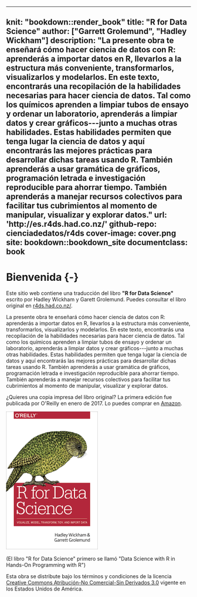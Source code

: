 
---
knit: "bookdown::render_book"
title: "R for Data Science"
author: ["Garrett Grolemund", "Hadley Wickham"]
description: "La presente obra te enseñará cómo hacer ciencia de datos con R: aprenderás a importar datos en R, llevarlos a la estructura más conveniente, transformarlos, visualizarlos y modelarlos. En este texto, encontrarás una recopilación de la habilidades necesarias para hacer ciencia de datos. Tal como los químicos aprenden a limpiar tubos de ensayo y ordenar un laboratorio, aprenderás a limpiar datos y crear gráficos---junto a muchas otras habilidades. Estas habilidades permiten que tenga lugar la ciencia de datos y aquí encontrarás las mejores prácticas para desarrollar dichas tareas usando R. También aprenderás a usar gramática de gráficos, programación letrada e investigación reproducible para ahorrar tiempo. También aprenderás a manejar recursos colectivos para facilitar tus cubrimientos al momento de manipular, visualizar y explorar datos."
url: 'http\://es.r4ds.had.co.nz/'
github-repo: cienciadedatos/r4ds
cover-image: cover.png
site: bookdown::bookdown_site
documentclass: book
---

# Bienvenida {-}

Este sitio web contiene una traducción del libro __"R for Data Science"__ escrito por Hadley Wickham y Garett Grolemund. Puedes consultar el libro original en [r4ds.had.co.nz/](http://r4ds.had.co.nz/).

La presente obra te enseñará cómo hacer ciencia de datos con R: aprenderás a importar datos en R, llevarlos a la estructura más conveniente, transformarlos, visualizarlos y modelarlos. En este texto, encontrarás una recopilación de la habilidades necesarias para hacer ciencia de datos. Tal como los químicos aprenden a limpiar tubos de ensayo y ordenar un laboratorio, aprenderás a limpiar datos y crear gráficos---junto a muchas otras habilidades. Estas habilidades permiten que tenga lugar la ciencia de datos y aquí encontrarás las mejores prácticas para desarrollar dichas tareas usando R. También aprenderás a usar gramática de gráficos, programación letrada e investigación reproducible para ahorrar tiempo. También aprenderás a manejar recursos colectivos para facilitar tus cubrimientos al momento de manipular, visualizar y explorar datos.

¿Quieres una copia impresa del libro original?
La primera edición fue publicada por O'Reilly en enero de 2017. Lo puedes comprar en [Amazon](http://amzn.to/2aHLAQ1).

<img src="cover.png" width="250" height="375" alt="Cover image" />

(El libro "R for Data Science" primero se llamó "Data Science with R in Hands-On Programming with R")

Esta obra se distribute bajo los términos y condiciones de la licencia [Creative Commons Atribución-No Comercial-Sin Derivados 3.0](http://creativecommons.org/licenses/by-nc-nd/3.0/us/) vigente en los Estados Unidos de América.

